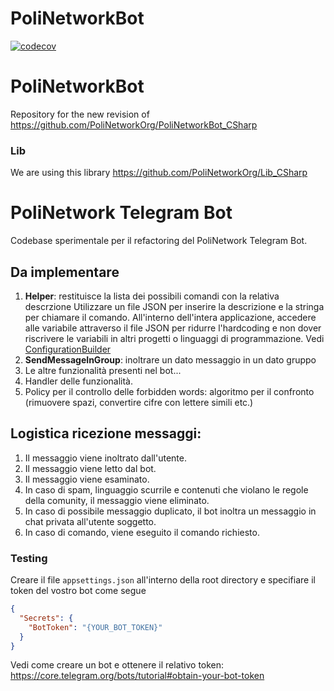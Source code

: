 
# PoliNetworkBot
[![codecov](https://codecov.io/github/PoliNetworkOrg/PoliNetworkBot/branch/main/graph/badge.svg?token=VOA14BM161)](https://codecov.io/github/PoliNetworkOrg/PoliNetworkBot)
# PoliNetworkBot
Repository for the new revision of https://github.com/PoliNetworkOrg/PoliNetworkBot_CSharp

### Lib

We are using this library https://github.com/PoliNetworkOrg/Lib_CSharp

# PoliNetwork Telegram Bot
Codebase sperimentale per il refactoring del PoliNetwork Telegram Bot.

## Da implementare
1. **Helper**: restituisce la lista dei possibili comandi con la relativa descrzione
Utilizzare un file JSON per inserire la descrizione e la stringa per chiamare il comando. All'interno dell'intera applicazione, accedere alle variabile attraverso il file JSON per ridurre l'hardcoding e non dover riscrivere le variabili in altri progetti o linguaggi di programmazione. Vedi [ConfigurationBuilder](https://learn.microsoft.com/it-it/dotnet/api/microsoft.extensions.configuration.configurationbuilder?view=dotnet-plat-ext-7.0#remarks)
2. **SendMessageInGroup**: inoltrare un dato messaggio in un dato gruppo
3. Le altre funzionalità presenti nel bot...
4. Handler delle funzionalità.
5. Policy per il controllo delle forbidden words: algoritmo per il confronto (rimuovere spazi, convertire cifre con lettere simili etc.)

## Logistica ricezione messaggi:
1. Il messaggio viene inoltrato dall'utente.
2. Il messaggio viene letto dal bot.
3. Il messaggio viene esaminato.
4. In caso di spam, linguaggio scurrile e contenuti che violano le regole della comunity, il messaggio viene eliminato.
5. In caso di possibile messaggio duplicato, il bot inoltra un messaggio in chat privata all'utente soggetto.
6. In caso di comando, viene eseguito il comando richiesto.

### Testing
Creare il file `appsettings.json` all'interno della root directory e specifiare il token del vostro bot come segue
```json
{
  "Secrets": {
    "BotToken": "{YOUR_BOT_TOKEN}"
  }
}
```

Vedi come creare un bot e ottenere il relativo token: https://core.telegram.org/bots/tutorial#obtain-your-bot-token


